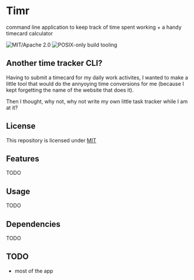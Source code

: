 # Timr
command line application to keep track of time spent working + a handy timecard calculator


![MIT/Apache 2.0](https://img.shields.io/badge/license-MIT%2FApache_2.0-blue.svg)
![POSIX-only build tooling](https://img.shields.io/badge/dev_platform-POSIX-lightgrey.svg)

## Another time tracker CLI?

Having to submit a timecard for my daily work activites, I wanted to make a little tool that would do the annyoying
time conversions for me (because I kept forgetting the name of the website that does it).

Then I thought, why not, why not write my own little task tracker while I am at it?

## License

This repository is licensed under [MIT](http://opensource.org/licenses/MIT) 

<!-- SPDX-License-Identifier: MIT -->

## Features
TODO

## Usage
TODO

## Dependencies
TODO

## TODO

 - most of the app
